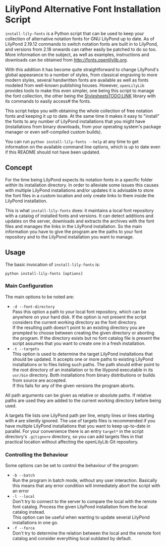 LilyPond Alternative Font Installation Script
=============================================

`install-lily-fonts` is a Python script that can be used to keep your collection
of alternative notation fonts for GNU LilyPond up to date. As of LilyPond 2.19.12
commands to switch notation fonts are built in to LilyPond, and versions from 2.18
onwards can rather easily be patched to do so too.
More information on the subject, as well as examples, instructions and downloads
can be obtained from http://fonts.openlilylib.org.

With this addition it has become quite straightforward to change LilyPond's
global appearance to a number of styles, from classical engraving to more modern
styles, several handwritten fonts are available as well as fonts modeled from
well-known publishing houses. However, `openLilyLib` provides tools to make this
even simpler, one being this script to manage the font collection, the other being 
the [StylesheetsTODO:LINK](TODO:Link) library with its commands to easily access#
the fonts.

This script helps you with obtaining the whole collection of free notation fonts and
keeping it up to date. At the same time it makes it easy to "install" the fonts to
any number of LilyPond installations that you might have (installations from binary
downloads, from your operating system's package manager or even self-compiled
custom builds).

You can run `python install-lily-fonts --help` at any time to get information on the
available command line options, which is up to date even if this README should not
have been updated.

## Concept

For the time being LilyPond expects its notation fonts in a specific folder
*within* its installation directory. In order to alleviate some issues this
causes with multiple LilyPond installations and/or updates it is advisable to
store the font files in a custom location and only create links to them inside
the LilyPond installation.

This is what `install-lily-fonts` does: it maintains a local font repository with
a catalog of installed fonts and versions. It can detect additions and updates on
the server, downloads and extracts the archives with the font files and manages
the links in the LilyPond installation. So the main information you have to give
the program are the paths to your font repository and to the LilyPond installation
you want to manage.

## Usage

The basic invocation of `install-lily-fonts` is:

```
python install-lily-fonts [options]
```

### Main Configuration

The main options to be noted are:

- `-d --font-directory`  
Pass this option a path to your local font repository, which can be anywhere on
your hard disk. If the option is not present the script considers the current
working directory as the font directory.  
If the resulting path doesn't point to an existing directory you are prompted to choose
between creating the given directory or aborting the program. If the directory exists
but no font catalog file is present the script assumes that you want to create one in
a fresh installation.
- `-t --targets`  
This option is used to determine the target LilyPond installations that should be updated.
It accepts one or more paths to existing LilyPond installations or to files listing
such paths. The path should either point to the root directory of an installation or
to the lilypond executable in its `usr/bin` directory. Both installations from binary
distributions or builds from source are accepted.  
If this fails for any of the given versions the program aborts.

All path arguments can be given as relative or absolute paths. If relative paths
are used they are added to the current working directory before being used.

A targets file lists one LilyPond path per line, empty lines or lines starting with `#`
are silently ignored. The use of targets files is recommended if you have multiple
LilyPond installations that you want to keep up-to-date in parallel. For your convenience
there is an entry `target*` in the script directory's `.gitignore` directory, so you
can add targets files in that practical location without affecting the openLilyLib
Git repository.

### Controlling the Behaviour

Some options can be set to control the behaviour of the program:

- `-b --batch`  
Run the program in batch mode, without any user interaction. Basically this means
that any error condition will immediately abort the script with an error
- `-l --local`  
Don't try to connect to the server to compare the local with the remote font catalog.
Process the given LilyPond installation from the local catalog instead.  
This option can be useful when wanting to update several LilyPond installations
in one go.
- `-f --force`  
Don't try to determine the relation between the local and the remote font catalog
and consider everything local outdated by default.
